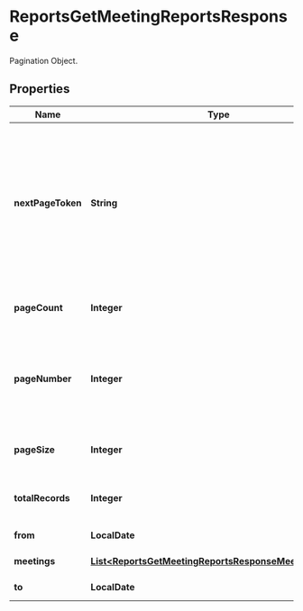 

# ReportsGetMeetingReportsResponse

Pagination Object.

## Properties

| Name | Type | Description | Notes |
|------------ | ------------- | ------------- | -------------|
|**nextPageToken** | **String** | The next page token is used to paginate through large result sets. A next page token will be returned whenever the set of available results exceeds the current page size. The expiration period for this token is 15 minutes. |  [optional] |
|**pageCount** | **Integer** | The number of pages returned for the request made. |  [optional] |
|**pageNumber** | **Integer** | **Deprecated.** We will no longer support this field in a future release. Instead, use the &#x60;next_page_token&#x60; for pagination. |  [optional] |
|**pageSize** | **Integer** | The number of records returned with a single API call. |  [optional] |
|**totalRecords** | **Integer** | The total number of all the records available across pages. |  [optional] |
|**from** | **LocalDate** | The report&#39;s start date. |  [optional] |
|**meetings** | [**List&lt;ReportsGetMeetingReportsResponseMeetingsInner&gt;**](ReportsGetMeetingReportsResponseMeetingsInner.md) | Information about the meeting. |  [optional] |
|**to** | **LocalDate** | The report&#39;s end date. |  [optional] |



